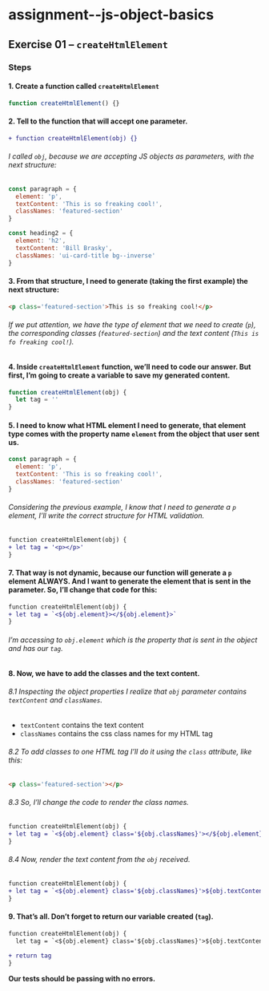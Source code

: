 # assignment--js-object-basics

## Exercise 01 – `createHtmlElement`

### Steps

#### 1. Create a function called `createHtmlElement`
```js
function createHtmlElement() {}
```

#### 2. Tell to the function that will accept one parameter.
```diff
+ function createHtmlElement(obj) {}
```

###### I called `obj`, because we are accepting JS objects as parameters, with the next structure:

```js
const paragraph = {
  element: 'p',
  textContent: 'This is so freaking cool!',
  classNames: 'featured-section'
}

const heading2 = {
  element: 'h2',
  textContent: 'Bill Brasky',
  classNames: 'ui-card-title bg--inverse'
}
```

#### 3. From that structure, I need to generate (taking the first example) the next structure:

```html
<p class='featured-section'>This is so freaking cool!</p>
```

###### If we put attention, we have the type of element that we need to create (`p`), the corresponding classes (`featured-section`) and the text content (`This is fo freaking cool!`).

#### 4. Inside `createHtmlElement` function, we’ll need to code our answer. But first, I’m going to create a variable to save my generated content.

```js
function createHtmlElement(obj) {
  let tag = ''
}
```

#### 5. I need to know what HTML element I need to generate, that element type comes with the property name `element` from the object that user sent us.

```js
const paragraph = {
  element: 'p',
  textContent: 'This is so freaking cool!',
  classNames: 'featured-section'
}
```

###### Considering the previous example, I know that I need to generate a `p` element, I’ll write the correct structure for HTML validation.

```diff
function createHtmlElement(obj) {
+ let tag = '<p></p>'
}
```

#### 7. That way is not dynamic, because our function will generate a `p` element ALWAYS. And I want to generate the element that is sent in the parameter. So, I’ll change that code for this:

```diff
function createHtmlElement(obj) {
+ let tag = `<${obj.element}></${obj.element}>`
}
```

###### I’m accessing to `obj.element` which is the property that is sent in the object and has our `tag`.

#### 8. Now, we have to add the classes and the text content.

###### 8.1 Inspecting the object properties I realize that `obj` parameter contains `textContent` and `classNames`.
+ `textContent` contains the text content
+ `classNames` contains the css class names for my HTML tag

###### 8.2 To add classes to one HTML tag I’ll do it using the `class` attribute, like this:
```html
<p class='featured-section'></p>
```

###### 8.3 So, I’ll change the code to render the class names.
```diff
function createHtmlElement(obj) {
+ let tag = `<${obj.element} class='${obj.classNames}'></${obj.element}>`
}
```

###### 8.4 Now, render the text content from the `obj` received.
```diff
function createHtmlElement(obj) {
+ let tag = `<${obj.element} class='${obj.classNames}'>${obj.textContent}</${obj.element}>`
}
```

#### 9. That’s all. Don’t forget to return our variable created (`tag`).
```diff
function createHtmlElement(obj) {
  let tag = `<${obj.element} class='${obj.classNames}'>${obj.textContent}</${obj.element}>`
  
+ return tag
}
```
**Our tests should be passing with no errors.**
